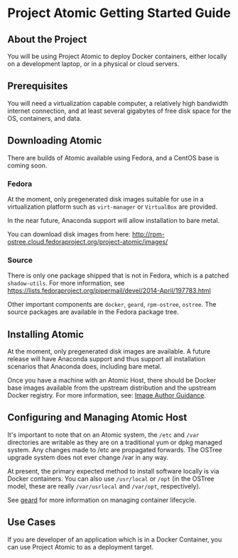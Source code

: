 # Project Atomic Getting Started Guide

## About the Project

You will be using Project Atomic to deploy Docker containers, either
locally on a development laptop, or in a physical or cloud servers.

## Prerequisites 

You will need a virtualization capable computer, a relatively high
bandwidth internet connection, and at least several gigabytes of free
disk space for the OS, containers, and data.

## Downloading Atomic

There are builds of Atomic available using Fedora, and a CentOS base
is coming soon.

### Fedora

At the moment, only pregenerated disk images suitable for use in a
virtualization platform such as `virt-manager` or `VirtualBox` are
provided.

In the near future, Anaconda support will allow installation to
bare metal.

You can download disk images from here:
http://rpm-ostree.cloud.fedoraproject.org/project-atomic/images/

### Source

There is only one package shipped that is not in Fedora, which is a
patched `shadow-utils`.  For more information, see
https://lists.fedoraproject.org/pipermail/devel/2014-April/197783.html

Other important components are `docker`, `geard`, `rpm-ostree`,
`ostree`.  The source packages are available in the Fedora package
tree.

## Installing Atomic

At the moment, only pregenerated disk images are available.  A future
release will have Anaconda support and thus support all installation
scenarios that Anaconda does, including bare metal.

Once you have a machine with an Atomic Host, there should be Docker
base images available from the upstream distribution and the upstream
Docker registry.  For more information, see:
[Image Author Guidance](/docs/docker-image-author-guidance/).

## Configuring and Managing Atomic Host

It's important to note that on an Atomic system, the `/etc` and `/var`
directories are writable as they are on a traditional yum or dpkg
managed system.  Any changes made to /etc are propagated forwards.
The OSTree upgrade system does not ever change /var in any way.

At present, the primary expected method to install software locally is
via Docker containers.  You can also use `/usr/local` or `/opt` (in
the OSTree model, these are really `/var/usrlocal` and `/var/opt`,
respectively).

See [geard](/docs/geard) for more information on managing container
lifecycle.

## Use Cases

If you are developer of an application which is in a Docker Container,
you can use Project Atomic to as a deployment target.
